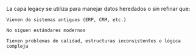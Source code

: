 La capa legacy se utiliza para manejar datos heredados o sin refinar que:

    Vienen de sistemas antiguos (ERP, CRM, etc.)

    No siguen estándares modernos

    Tienen problemas de calidad, estructuras inconsistentes o lógica compleja

